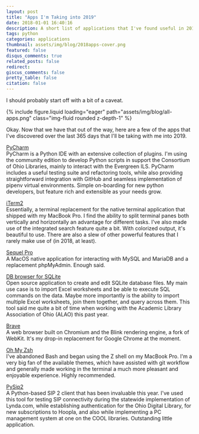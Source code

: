 ```yaml
---
layout: post
title: "Apps I'm Taking into 2019"
date: 2018-01-01 16:40:16
description: A short list of applications that I've found useful in 2018
tags: python
categories: applications
thumbnail: assets/img/blog/2018apps-cover.png
featured: false
disqus_comments: true
related_posts: false
redirect:
giscus_comments: false
pretty_table: false
citation: false
---
```


I should probably start off with a bit of a caveat.

{% include figure.liquid loading="eager" path="assets/img/blog/all-apps.png" class="img-fluid rounded z-depth-1" %}

Okay. Now that we have that out of the way, here are a few of the apps that I've discovered over the last 365 days that I'll be taking with me into 2019.

[PyCharm](https://www.jetbrains.com/pycharm/)  
PyCharm is a Python IDE with an extensive collection of plugins. I'm using the community edition to develop Python scripts in support the Consortium of Ohio Libraries, mainly to interact with the Evergreen ILS. PyCharm includes a useful testing suite and refactoring tools, while also providing straightforward integration with GitHub and seamless implementation of pipenv virtual environments. Simple on-boarding for new python developers, but feature rich and extensible as your needs grow.

[iTerm2](https://www.iterm2.com/)  
Essentially, a terminal replacement for the native terminal application that shipped with my MacBook Pro. I find the ability to split terminal panes both vertically and horizontally an advantage for different tasks. I've also made use of the integrated search feature quite a bit. With colorized output, it's beautiful to use. There are also a slew of other powerful features that I rarely make use of (in 2018, at least).

[Sequel Pro](https://www.sequelpro.com/)  
A MacOS native application for interacting with MySQL and MariaDB and a replacement phpMyAdmin. Enough said.

[DB browser for SQLite](https://github.com/sqlitebrowser/sqlitebrowser)  
Open source application to create and edit SQLite database files. My main use case is to import Excel worksheets and be able to execute SQL commands on the data. Maybe more importantly is the ability to import multiple Excel worksheets, join them together, and query across them. This tool said me quite a bit of time when working with the Academic Library Association of Ohio (ALAO) this past year.

[Brave](https://brave.com/)  
A web browser built on Chromium and the Blink rendering engine, a fork of WebKit. It's my drop-in replacement for Google Chrome at the moment.

[Oh My Zsh](https://github.com/robbyrussell/oh-my-zsh)  
I've abandoned Bash and began using the Z shell on my MacBook Pro. I'm a very big fan of the available themes, which have assisted with git workflow and generally made working in the terminal a much more pleasant and enjoyable experience. Highly recommended.

[PySip2](https://github.com/berick/pysip2)  
A Python-based SIP 2 client that has been invaluable this year. I've used this tool for testing SIP connectivity during the statewide implementation of Lynda.com, while establishing authentication for the Ohio Digital Library, for new subscriptions to Hoopla, and also while implementing a PC management system at one on the COOL libraries. Outstanding little application.
